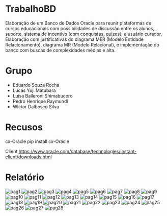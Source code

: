# TrabalhoBD
Elaboração de um Banco de Dados Oracle para reunir plataformas de cursos educacionais com possibilidades de discussão entre os alunos, suporte, sistema de incentivo (com conquistas, quizes), e usuário curador. Elaboração com justificativas do diagrama MER (Modelo Entidade Relacionamento), diagrama MR (Modelo Relacional), e implementação do banco com buscas de complexidades médias e alta.

# Grupo
- Eduardo Souza Rocha
- Lucas Yuji Matubara
- Luísa Balleroni Shimabucoro
- Pedro Henrique Raymundi
- Wictor Dalbosco Silva

# Recusos
cx-Oracle
pip install cx-Oracle

Client
https://www.oracle.com/database/technologies/instant-client/downloads.html

# Relatório
![pag1](Report/Page-01.png)
![pag2](Report/Page-02.png)
![pag3](Report/Page-03.png)
![pag4](Report/Page-04.png)
![pag5](Report/Page-05.png)
![pag6](Report/Page-06.png)
![pag7](Report/Page-07.png)
![pag8](Report/Page-08.png)
![pag9](Report/Page-09.png)
![pag10](Report/Page-10.png)
![pag11](Report/Page-11.png)
![pag12](Report/Page-12.png)
![pag13](Report/Page-13.png)
![pag14](Report/Page-14.png)
![pag15](Report/Page-15.png)
![pag16](Report/Page-16.png)
![pag17](Report/Page-17.png)
![pag18](Report/Page-18.png)
![pag19](Report/Page-19.png)
![pag20](Report/Page-20.png)
![pag21](Report/Page-21.png)
![pag22](Report/Page-22.png)
![pag23](Report/Page-23.png)
![pag24](Report/Page-24.png)
![pag25](Report/Page-25.png)
![pag26](Report/Page-26.png)
![pag27](Report/Page-27.png)
![pag28](Report/Page-28.png)
